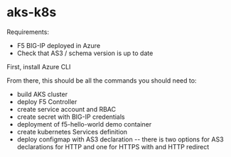 # aks-k8s

Requirements:
- F5 BIG-IP deployed in Azure
- Check that AS3 / schema version is up to date

First, install Azure CLI

From there, this should be all the commands you should need to:
- build AKS cluster
- deploy F5 Controller
- create service account and RBAC
- create secret with BIG-IP credentials
- deployment of f5-hello-world demo container
- create kubernetes Services definition
- deploy configmap with AS3 declaration
-- there is two options for AS3 declarations for HTTP and one for HTTPS with and HTTP redirect